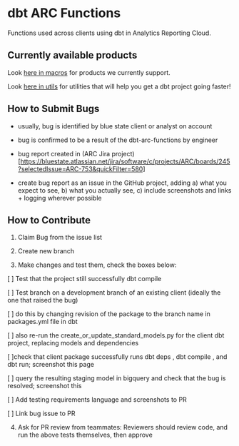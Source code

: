# dbt ARC Functions

Functions used across clients using dbt in Analytics Reporting Cloud.

## Currently available products

Look [here in macros](https://github.com/bsd/dbt-arc-functions/tree/main/macros) for products we currently support.

Look [here in utils](https://github.com/bsd/dbt-arc-functions/tree/main/utils) for utilities that will help you get a dbt project going faster!

## How to Submit Bugs

* usually, bug is identified by blue state client or analyst on account

* bug is confirmed to be a result of the dbt-arc-functions by engineer

* bug report created in (ARC Jira project)[https://bluestate.atlassian.net/jira/software/c/projects/ARC/boards/245?selectedIssue=ARC-753&quickFilter=580]

* create bug report as an issue in the GitHub project, adding a) what you expect to see, b) what you actually see, c) include screenshots and links + logging wherever possible


## How to Contribute

1. Claim Bug from the issue list

2. Create new branch

3. Make changes and test them, check the boxes below:

[ ] Test that the project still successfully dbt compile 

[ ] Test branch on a development branch of an existing client (ideally the one that raised the bug)

[ ] do this by changing revision of the package to the branch name in packages.yml file in dbt

[ ] also re-run the create_or_update_standard_models.py for the client dbt project, replacing models and dependencies

[ ]check that client package successfully runs dbt deps , dbt compile , and dbt run; screenshot this page

[ ] query the resulting staging model in bigquery and check that the bug is resolved; screenshot this

[ ] Add testing requirements language and screenshots to PR

[ ] Link bug issue to PR

4. Ask for PR review from teammates: Reviewers should review code, and run the above tests themselves, then approve
